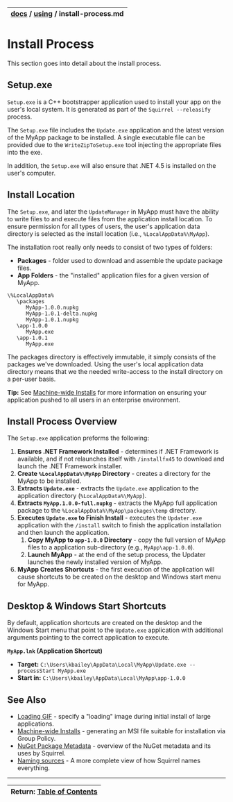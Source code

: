 | [docs](..)  / [using](.) / install-process.md
|:---|

# Install Process

This section goes into detail about the install process.

## Setup.exe 

`Setup.exe` is a C++ bootstrapper application used to install your app on the user's local system. It is generated as part of the `Squirrel --releasify` process.

The `Setup.exe` file includes the `Update.exe` application and the latest version of the MyApp package to be installed. A single executable file can be provided due to the `WriteZipToSetup.exe` tool injecting the appropriate files into the exe. 

In addition, the `Setup.exe` will also ensure that .NET 4.5 is installed on the user's computer.

## Install Location

The `Setup.exe`, and later the `UpdateManager` in MyApp must have the ability to write files to and execute files from the application install location. To ensure permission for all types of users, the user's application data directory is selected as the install location (i.e., `%LocalAppData%\MyApp`).

The installation root really only needs to consist of two types of folders:

* **Packages** - folder used to download and assemble the update package files.
* **App Folders** - the "installed" application files for a given version of MyApp.

```
\%LocalAppData%
   \packages
      MyApp-1.0.0.nupkg
      MyApp-1.0.1-delta.nupkg
      MyApp-1.0.1.nupkg   
   \app-1.0.0
      MyApp.exe
   \app-1.0.1
      MyApp.exe
```

The packages directory is effectively immutable, it simply consists of the packages we've downloaded. Using the user's local application data directory means that we the needed write-access to the install directory on a per-user basis. 

**Tip:** See [Machine-wide Installs](machine-wide-installs.md) for more information on ensuring your application pushed to all users in an enterprise environment. 

## Install Process Overview

The `Setup.exe` application preforms the following:

1. **Ensures .NET Framework Installed** - determines if .NET Framework is available, and if not relaunches itself with `/installfx45` to download and launch the .NET Framework installer.
1. **Create `%LocalAppData%\MyApp` Directory** - creates a directory for the MyApp to be installed.
2. **Extracts `Update.exe`** - extracts the `Update.exe` application to the application directory (`%LocalAppData%\MyApp`).
3. **Extracts `MyApp.1.0.0-full.nupkg`** - extracts the MyApp full application package to the  `%LocalAppData%\MyApp\packages\temp` directory.
4. **Executes `Update.exe` to Finish Install** - executes the `Updater.exe` application with the `/install` switch to finish the application installation and then launch the application.
    1. **Copy MyApp to `app-1.0.0` Directory** - copy the full version of MyApp files to a application sub-directory (e.g., `MyApp\app-1.0.0`). 
    2. **Launch MyApp** - at the end of the setup process, the Updater launches the  newly installed version of MyApp.
6. **MyApp Creates Shortcuts** - the first execution of the application will cause shortcuts to be created on the desktop and Windows start menu for MyApp. 

## Desktop & Windows Start Shortcuts

By default, application shortcuts are created on the desktop and the Windows Start menu that point to the `Update.exe` application with additional arguments pointing to the correct application to execute.

**`MyApp.lnk` (Application Shortcut)**

* **Target:** `C:\Users\kbailey\AppData\Local\MyApp\Update.exe --processStart MyApp.exe`
* **Start in:** `C:\Users\kbailey\AppData\Local\MyApp\app-1.0.0`


## See Also

* [Loading GIF](loading-gif.md) - specify a "loading" image during initial install of large applications.
* [Machine-wide Installs](machine-wide-installs.md) - generating an MSI file suitable for installation via Group Policy.
* [NuGet Package Metadata](nuget-package-metadata.md) - overview of the NuGet metadata and its uses by Squirrel.
* [Naming sources](naming.md) - A more complete view of how Squirrel names everything.

---
| Return: [Table of Contents](../readme.md) |
|----|

